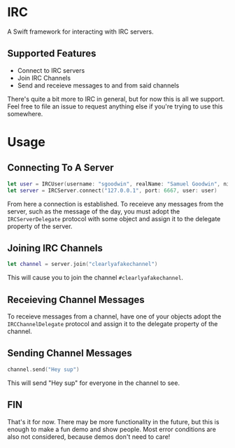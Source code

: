 # IRC

A Swift framework for interacting with IRC servers.

## Supported Features
- Connect to IRC servers
- Join IRC Channels
- Send and receieve messages to and from said channels

There's quite a bit more to IRC in general, but for now this is all we support. Feel free to file an issue to request anything else if you're trying to use this somewhere.

# Usage

## Connecting To A Server

```swift
let user = IRCUser(username: "sgoodwin", realName: "Samuel Goodwin", nick: "mukman")
let server = IRCServer.connect("127.0.0.1", port: 6667, user: user)
```

From here a connection is established. To receieve any messages from the server, such as the message of the day, you must adopt the `IRCServerDelegate` protocol with some object and assign it to the delegate property of the server.

## Joining IRC Channels

```swift
let channel = server.join("clearlyafakechannel")
```

This will cause you to join the channel `#clearlyafakechannel`.

## Receieving Channel Messages

To receieve messages from a channel, have one of your objects adopt the `IRCChannelDelegate` protocol and assign it to the delegate property of the channel.

## Sending Channel Messages

```swift
channel.send("Hey sup")
```

This will send "Hey sup" for everyone in the channel to see.


## FIN

That's it for now. There may be more functionality in the future, but this is enough to make a fun demo and show people. Most error conditions are also not considered, because demos don't need to care!
